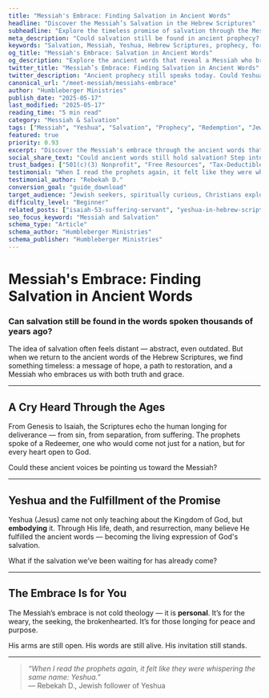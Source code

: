 ```yaml
---
title: "Messiah's Embrace: Finding Salvation in Ancient Words"
headline: "Discover the Messiah’s Salvation in the Hebrew Scriptures"
subheadline: "Explore the timeless promise of salvation through the Messiah found in ancient Jewish texts"
meta_description: "Could salvation still be found in ancient prophecy? Discover Yeshua’s embrace in Scripture."
keywords: "Salvation, Messiah, Yeshua, Hebrew Scriptures, prophecy, forgiveness, redemption"
og_title: "Messiah's Embrace: Salvation in Ancient Words"
og_description: "Explore the ancient words that reveal a Messiah who brings salvation with grace and truth."
twitter_title: "Messiah’s Embrace: Finding Salvation in Ancient Words"
twitter_description: "Ancient prophecy still speaks today. Could Yeshua be the salvation they foretold?"
canonical_url: "/meet-messiah/messiahs-embrace"
author: "Humbleberger Ministries"
publish_date: "2025-05-17"
last_modified: "2025-05-17"
reading_time: "5 min read"
category: "Messiah & Salvation"
tags: ["Messiah", "Yeshua", "Salvation", "Prophecy", "Redemption", "Jewish Scriptures"]
featured: true
priority: 0.93
excerpt: "Discover the Messiah's embrace through the ancient words that still speak life today."
social_share_text: "Could ancient words still hold salvation? Step into the Messiah’s embrace."
trust_badges: ["501(c)(3) Nonprofit", "Free Resources", "Tax-Deductible Giving"]
testimonial: "When I read the prophets again, it felt like they were whispering the same name: Yeshua."
testimonial_author: "Rebekah D."
conversion_goal: "guide_download"
target_audience: "Jewish seekers, spiritually curious, Christians exploring prophecy"
difficulty_level: "Beginner"
related_posts: ["isaiah-53-suffering-servant", "yeshua-in-hebrew-scriptures", "who-is-yeshua"]
seo_focus_keyword: "Messiah and Salvation"
schema_type: "Article"
schema_author: "Humbleberger Ministries"
schema_publisher: "Humbleberger Ministries"
---
```


# Messiah's Embrace: Finding Salvation in Ancient Words

### Can salvation still be found in the words spoken thousands of years ago?

The idea of salvation often feels distant — abstract, even outdated. But when we return to the ancient words of the Hebrew Scriptures, we find something timeless: a message of hope, a path to restoration, and a Messiah who embraces us with both truth and grace.

---

## A Cry Heard Through the Ages

From Genesis to Isaiah, the Scriptures echo the human longing for deliverance — from sin, from separation, from suffering. The prophets spoke of a Redeemer, one who would come not just for a nation, but for every heart open to God.

Could these ancient voices be pointing us toward the Messiah?

---

## Yeshua and the Fulfillment of the Promise

Yeshua (Jesus) came not only teaching about the Kingdom of God, but **embodying** it. Through His life, death, and resurrection, many believe He fulfilled the ancient words — becoming the living expression of God's salvation.

What if the salvation we’ve been waiting for has already come?

---

## The Embrace Is for You

The Messiah’s embrace is not cold theology — it is **personal**. It’s for the weary, the seeking, the brokenhearted. It’s for those longing for peace and purpose.

His arms are still open. His words are still alive. His invitation still stands.

---

> _“When I read the prophets again, it felt like they were whispering the same name: Yeshua.”_  
> — Rebekah D., Jewish follower of Yeshua
